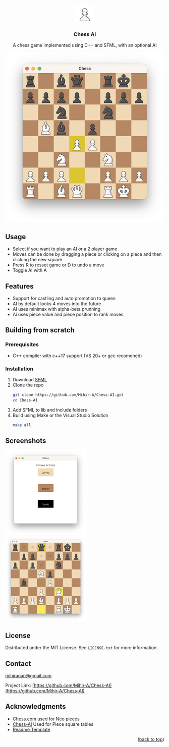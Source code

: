 <!-- PROJECT LOGO -->
<br />
<div align="center">
  <a href="https://github.com/Mihir-A/Chess-AI">
    <img src="images/logo.png" alt="Logo" width="60" height="60">
  </a>

<h3 align="center">Chess Ai</h3>

  <p align="center">
    A chess game implemented using C++ and SFML, with an optional AI
  </p>
</div>

<div align="center">
  <img src="images/screenshot.png" alt="Screenshot" width="512" height="540">
</div>


<!-- USAGE EXAMPLES -->
## Usage
* Select if you want to play an AI or a 2 player game
* Moves can be done by dragging a piece or clicking on a piece and then clicking the new square
* Press R to resset game or D to undo a move
* Toggle AI with A

## Features
* Support for castling and auto promotion to queen
* AI by default looks 4 moves into the future
* AI uses minimax with alpha-beta prunning
* Ai uses piece value and piece position to rank moves


<!-- GETTING STARTED -->
## Building from scratch
  
### Prerequisites

* C++ compiler with c++17 support (VS 20+ or gcc recomened)
  
### Installation

1. Download [SFML](https://www.sfml-dev.org/download/sfml/2.5.1/)
2. Clone the repo
   ```sh
   git clone https://github.com/Mihir-A/Chess-AI.git
   cd Chess-AI
   ```
3. Add SFML to lib and include folders
4. Build using Make or the Visual Studio Solution
   ```sh
   make all
   ```

## Screenshots
<p float="left">
  <img src="images/intro.png" alt="Screenshot" width="256" height="270">
  <img src="images/ss2.png" alt="Screenshot" width="256" height="270">
</p>


<!-- LICENSE -->
## License

Distributed under the MIT License. See `LICENSE.txt` for more information.



<!-- CONTACT -->
## Contact

mihiranan@gmail.com

Project Link: [https://github.com/Mihir-A/Chess-AI](https://github.com/Mihir-A/Chess-AI)



<!-- ACKNOWLEDGMENTS -->
## Acknowledgments
* [Chess.com](Chess.com) used for Neo pieces
* [Chess-AI](https://github.com/SebLague/Chess-AI/blob/d0832f8f1d32ddfb95525d1f1e5b772a367f272e/Assets/Scripts/Core/PieceSquareTable.cs#L4) Used for Piece square tables
* [Readme Template](https://github.com/othneildrew/Best-README-Template)

<p align="right">(<a href="#readme-top">back to top</a>)</p>



<!-- MARKDOWN LINKS & IMAGES -->
<!-- https://www.markdownguide.org/basic-syntax/#reference-style-links -->
[contributors-shield]: https://img.shields.io/github/contributors/Mihir-A/Chess-AI.svg?style=for-the-badge
[contributors-url]: https://github.com/Mihir-A/Chess-AI/graphs/contributors
[forks-shield]: https://img.shields.io/github/forks/Mihir-A/Chess-AI.svg?style=for-the-badge
[forks-url]: https://github.com/Mihir-A/Chess-AI/network/members
[stars-shield]: https://img.shields.io/github/stars/Mihir-A/Chess-AI.svg?style=for-the-badge
[stars-url]: https://github.com/Mihir-A/Chess-AI/stargazers
[issues-shield]: https://img.shields.io/github/issues/Mihir-A/Chess-AI.svg?style=for-the-badge
[issues-url]: https://github.com/Mihir-A/Chess-AI/issues
[license-shield]: https://img.shields.io/github/license/Mihir-A/Chess-AI.svg?style=for-the-badge
[license-url]: https://github.com/Mihir-A/Chess-AI/blob/master/LICENSE.txt
[linkedin-shield]: https://img.shields.io/badge/-LinkedIn-black.svg?style=for-the-badge&logo=linkedin&colorB=555
[linkedin-url]: https://linkedin.com/in/linkedin_username
[product-screenshot]: images/screenshot.png
